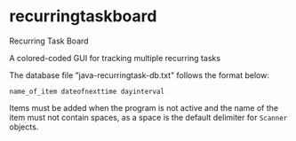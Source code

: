 # recurringtaskboard
Recurring Task Board

A colored-coded GUI for tracking multiple recurring tasks

The database file "java-recurringtask-db.txt" follows the format below:

    name_of_item dateofnexttime dayinterval
    
Items must be added when the program is not active and the name of the item must not contain spaces, as a space is the default delimiter for `Scanner` objects.